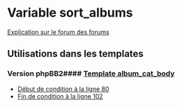 # Variable sort_albums
[Explication sur le forum des forums](http://forum.forumactif.com/t294113-listing-des-variables#sort_albums)
## Utilisations dans les templates
### Version phpBB2#### [Template album_cat_body](subsilver/album_cat_body.md)
* [Début de condition à la ligne 80](../subsilver/album_cat_body.tpl#L80)
* [Fin de condition à la ligne 102](../subsilver/album_cat_body.tpl#L102)